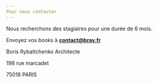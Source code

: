 ```yaml
---
Pour nous contacter
---
```

Nous recherchons des stagiaires pour une durée de 6 mois.

Envoyez vos books à <b>contact@brav.fr</b>

Boris Rybaltchenko Architecte

198 rue marcadet

75018 PARIS

